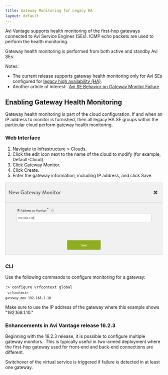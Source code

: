 ```yaml
---
title: Gateway Monitoring for Legacy HA
layout: default
---
```

Avi Vantage supports health monitoring of the first-hop gateways connected to Avi Service Engines (SEs). ICMP echo packets are used to perform the health monitoring.

Gateway health monitoring is performed from both active and standby Avi SEs.

Notes:

* The current release supports gateway health monitoring only for Avi SEs configured for <a href="/docs/16.3/legacy-ha/">legacy high availability (HA)</a>.
* Another article of interest:  <a href="/docs/16.3/avi-se-behavior-on-gateway-monitor-failure/">Avi SE Behavior on Gateway Monitor Failure</a> 

## Enabling Gateway Health Monitoring

Gateway health monitoring is part of the cloud configuration. If and when an IP address to monitor is furnished, then all legacy HA SE groups within the particular cloud perform gateway health monitoring.

### Web Interface

<ol> 
 <li>Navigate to Infrastructure &gt; Clouds.</li> 
 <li>Click the edit icon next to the name of the cloud to modify (for example, Default-Cloud).</li> 
 <li>Click Gateway Monitor.</li> 
 <li>Click Create.</li> 
 <li>Enter the gateway information, including IP address, and click Save.</li> 
</ol> 

<a href="img/gateway-monitor.png"><img class="alignnone size-full wp-image-9712" src="img/gateway-monitor.png" alt="gateway-monitor" width="525" height="232"></a>
<a name="multiple-gw-monitors"></a>

### CLI

Use the following commands to configure monitoring for a gateway:

<code>:&gt; configure vrfcontext global<br> <code>vrfcontext&gt; gateway_mon 192.168.1.10</code></code>

Make sure to use the IP address of the gateway where this example shows "192.168.1.10."

### Enhancements in Avi Vantage release 16.2.3

Beginning with the 16.2.3 release, it is possible to configure multiple gateway monitors.  This is typically useful in two-armed deployment where the first-hop gateway used for front-end and back-end connections are different.

Switchover of the virtual service is triggered if failure is detected in at least one gateway.
